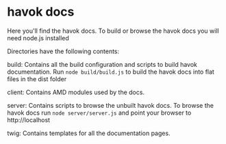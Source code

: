 havok docs
==========

Here you'll find the havok docs. To build or browse
the havok docs you will need node.js installed

Directories have the following contents:

build: Contains all the build configuration and scripts to build havok documentation.
       Run `node build/build.js` to build the havok docs into flat files in the dist folder

client: Contains AMD modules used by the docs.

server: Contains scripts to browse the unbuilt havok docs. To browse the havok docs run `node server/server.js`
        and point your browser to http://localhost

twig: Contains templates for all the documentation pages.
